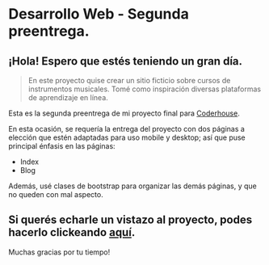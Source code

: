 # Desarrollo Web - Segunda preentrega.

## ¡Hola! Espero que estés teniendo un gran día. 

> En este proyecto quise crear un sitio ficticio sobre cursos de instrumentos musicales. Tomé como inspiración diversas plataformas de aprendizaje en línea.

Esta es la segunda preentrega de mi proyecto final para [Coderhouse](https://www.coderhouse.com/ "Página de inicio de Coderhouse").

En esta ocasión, se requería la entrega del proyecto con dos páginas a elección que estén adaptadas para uso mobile y desktop; así que puse principal énfasis en las páginas:
* Index
* Blog

Además, usé clases de bootstrap para organizar las demás páginas, y que no queden con mal aspecto.


## Si querés echarle un vistazo al proyecto, podes hacerlo clickeando [aquí](https://frangonzalez-dev.github.io/preentrega-02__desarrolloWeb/ "Página de inicio del Proyecto").

Muchas gracias por tu tiempo! 